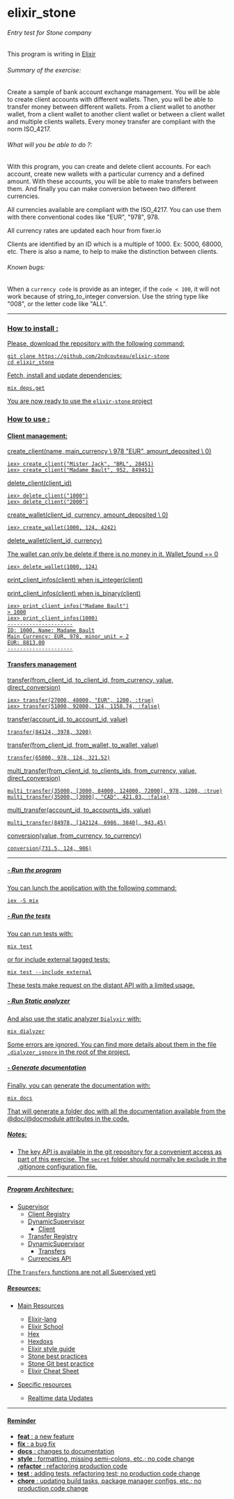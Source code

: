 # elixir_stone
###### Entry test for Stone company

This program is writing in [Elixir](https://elixir-lang.org/)

###### Summary of the exercise:

Create a sample of bank account exchange management.
You will be able to create client accounts with different wallets.
Then, you will be able to transfer money between different wallets.
From a client wallet to another wallet, from a client wallet to another
client wallet or between a client wallet and multiple clients wallets.
Every money transfer are compliant with the norm ISO_4217.

###### What will you be able to do ?:

With this program, you can create and delete client accounts.
For each account, create new wallets with a particular currency and a defined
amount.
With these accounts, you will be able to make transfers between them.
And finally you can make conversion between two different currencies.

All currencies available are compliant with the ISO_4217.
You can use them with there conventional codes like "EUR", "978", 978.

All currency rates are updated each hour from fixer.io

Clients are identified by an ID which is a multiple of 1000. Ex: 5000, 68000, etc.
There is also a name, to help to make the distinction between clients.

###### Known bugs:

When a `currency code` is provide as an integer,
if the `code < 100`, it will not work because of string_to_integer conversion.
Use the string type like "008", or the letter code like "ALL".

---
### <u>How to install :

Please, download the repository with the following command:

```
git clone https://github.com/2ndcouteau/elixir-stone
cd elixir_stone
```

Fetch, install and update dependencies:
```
mix deps.get
```

You are now ready to use the `elixir-stone` project

### <u>How to use :

#### Client management:

create_client(name, main_currency \\ 978 "EUR", amount_deposited \\ 0)
```
iex> create_client("Mister Jack", "BRL", 28451)
iex> create_client("Madame Bault", 952, 849451)
```

delete_client(client_id)
```
iex> delete_client("1000")
iex> delete_client("2000")
```

create_wallet(client_id, currency, amount_deposited \\ 0)
```
iex> create_wallet(1000, 124, 4242)
```

delete_wallet(client_id, currency)

The wallet can only be delete if there is no money in it.
Wallet_found == 0
```
iex> delete_wallet(1000, 124)
```



print_client_infos(client) when is_integer(client)

print_client_infos(client) when is_binary(client)
```
iex> print_client_infos("Madame Bault")
> 1000
iex> print_client_infos(1000)
---------------------
ID: 1000, Name: Madame Bault
Main Currency: EUR, 978, minor_unit = 2
EUR: 8813.00
---------------------
```

#### Transfers management

transfer(from_client_id, to_client_id, from_currency, value, direct_conversion)
```
iex> transfer(27000, 48000, "EUR", 1200, :true)
iex> transfer(51000, 92000, 124, 1158.74, :false)
```

transfer(account_id, to_account_id, value)
```
transfer(84124, 3978, 3200)
```

transfer(from_client_id, from_wallet, to_wallet, value)
```
transfer(65000, 978, 124, 321.52)
```

multi_transfer(from_client_id, to_clients_ids, from_currency, value, direct_conversion)
```
multi_transfer(35000, [3000, 84000, 124000, 72000], 978, 1200, :true)
multi_transfer(35000, [3000], "CAD", 421.03, :false)
```


multi_transfer(account_id, to_accounts_ids, value)
```
multi_transfer(84978, [142124, 6986, 3840], 943.45)
```

conversion(value, from_currency, to_currency)
```
conversion(731.5, 124, 986)
```

---
##### <u>- Run the program
You can lunch the application with the following command:
```
iex -S mix
```

##### <u>- Run the tests
You can run tests with:
```
mix test
```
or for include external tagged tests:
```
mix test --include external
```
These tests make request on the distant API with a limited usage.

##### <u>- Run Static analyzer
And also use the static analyzer `Dialyxir` with:
```
mix dialyzer
```
Some errors are ignored. You can find more details about them in the file
`.dialyzer_ignore` in the root of the project.

##### <u>- Generate documentation
Finally, you can generate the documentation with:
```
mix docs
```
That will generate a folder doc with all the documentation available from the
@doc/@docmodule attributes in the code.

##### Notes:
- The key API is available in the git repository for a convenient access as part
of this exercise.
The `secret` folder should normally be exclude in the .gitignore configuration
file.
---

##### Program Architecture:

- Supervisor
	- Client Registry
	- DynamicSupervisor
		- Client
	- Transfer Registry
	- DynamicSupervisor
		- Transfers
	- Currencies API

(The `Transfers` functions are not all Supervised yet)

##### Resources:
- Main Resources
	- [Elixir-lang](https://elixir-lang.org/getting-started/introduction.html)
	- [Elixir School](https://elixirschool.com/en/)
	- [Hex](https://hex.pm/)
	- [Hexdoxs](https://hexdocs.pm/elixir/master/Kernel.html)
	- [Elixir style guide](https://github.com/gusaiani/elixir_style_guide)
	- [Stone best practices](https://github.com/stone-payments/stoneco-best-practices)
	- [Stone Git best practice](https://github.com/stone-payments/stoneco-best-practices/blob/master/gitStyleGuide/README.md)
	- [Elixir Cheat Sheet](https://media.pragprog.com/titles/elixir/ElixirCheat.pdf)


- Specific resources
	- [Realtime data Updates](https://www.poeticoding.com/realtime-market-data-updates-with-elixir/)

---

#### Reminder

-  **feat** :
	a new feature
-  **fix** :
	a bug fix
-  **docs** :
	changes to documentation
-  **style** :
	formatting, missing semi-colons, etc.; no code change
-  **refactor** :
	refactoring production code
-  **test** :
	adding tests, refactoring test; no production code change
-  **chore** :
	updating build tasks, package manager configs, etc.; no production code change
